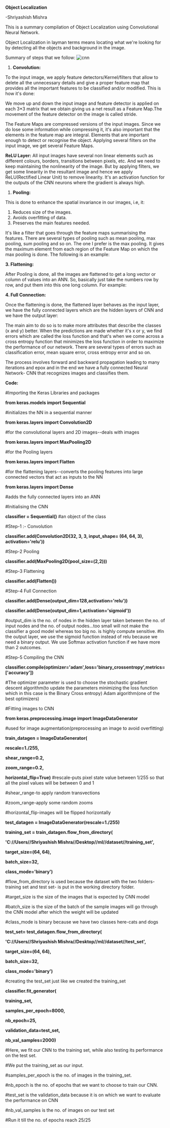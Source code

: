 **Object Localization**

-Shriyashish Mishra

This is a summary compilation of Object Localization using Convolutional Neural Network.

Object Localization in layman terms means locating what we&#39;re looking for by detecting all the objects and background in the image.

Summary of steps that we follow:
![cnn](https://user-images.githubusercontent.com/62511046/84745383-19db0b00-afd2-11ea-9240-4266064d2c87.png)

1. **Convolution:**

To the input image, we apply feature detectors/Kernel/filters that allow to delete all the unnecessary details and give a proper feature map that provides all the important features to be classified and/or modified. This is how it&#39;s done:

We move up and down the input image and feature detector is applied on each 3\*3 matrix that we obtain giving us a net result as a Feature Map.The movement of the feature detector on the image is called stride.

The Feature Maps are compressed versions of the input images. Since we do lose some information while compressing it, it&#39;s also important that the elements in the feature map are integral. Elements that are important enough to detect or recognise the object.
 Applying several filters on the input image, we get several Feature Maps.

**ReLU Layer:**
 All input images have several non linear elements such as different colours, borders, transitions between pixels, etc. And we need to keep maintaining the nonlinearity of the image. But by applying filters, we get some linearity in the resultant image and hence we apply ReLU(Rectified Linear Unit) to remove linearity. It&#39;s an activation function for the outputs of the CNN neurons where the gradient is always high.

1. **Pooling:**

This is done to enhance the spatial invariance in our images, i.e, it:

1. Reduces size of the images.
2. Avoids overfitting of data.
3. Preserves the main features needed.

It&#39;s like a filter that goes through the feature maps summarising the features.
 There are several types of pooling such as mean pooling, max pooling, sum pooling and so on. The one I prefer is the max pooling. It gives the maximum element from each region of the Feature Map on which the max pooling is done. The following is an example:

**3. Flattening:**

After Pooling is done, all the images are flattened to get a long vector or column of values into an ANN. So, basically just take the numbers row by row, and put them into this one long column. For example:

**4. Full Connection:**

Once the flattening is done, the flattened layer behaves as the input layer, we have the fully connected layers which are the hidden layers of CNN and we have the output layer:

The main aim to do so is to make more attributes that describe the classes (x and y) better. When the predictions are made whether it&#39;s x or y, we find errors which are called the loss function and that&#39;s when we come across a cross entropy function that minimizes the loss function in order to maximize the performance of our network. There are several types of errors such as classification error, mean square error, cross entropy error and so on.

The process involves forward and backward propagation leading to many iterations and epox and in the end we have a fully connected Neural Network- CNN that recognizes images and classifies them.

**Code:**

#Importing the Keras Libraries and packages

**from keras.models import Sequential**

#initializes the NN in a sequential manner

**from keras.layers import Convolution2D**

#for the convolutional layers and 2D images--deals with images

**from keras.layers import MaxPooling2D**

#for the Pooling layers

**from keras.layers import Flatten**

#for the flattening layers--converts the pooling features into large connected vectors that act as inputs to the NN

**from keras.layers import Dense**

#adds the fully connected layers into an ANN

#Initialising the CNN

**classifier = Sequential()** #an object of the class

#Step-1 :- Convolution

**classifier.add(Convolution2D(32, 3, 3, input\_shape= (64, 64, 3), activation=&#39;relu&#39;))**

#Step-2 Pooling

**classifier.add(MaxPooling2D(pool\_size=(2,2)))**

#Step-3 Flattening

**classifier.add(Flatten())**

#Step-4 Full Connection

**classifier.add(Dense(output\_dim=128,activation=&#39;relu&#39;))**

**classifier.add(Dense(output\_dim=1,activation=&#39;sigmoid&#39;))**

#output\_dim is the no. of nodes in the hidden layer taken between the no. of input nodes and the no. of output nodes...too small will not make the classifier a good model whereas too big no. is highly compute sensitive.
 #In the output layer, we use the sigmoid function instead of relu because we need a binary output. We use Softmax activation function if we have more than 2 outcomes.

#Step-5 Compiling the CNN

**classifier.compile(optimizer=&#39;adam&#39;,loss=&#39;binary\_crossentropy&#39;,metrics=[&#39;accuracy&#39;])**

#The optimizer parameter is used to choose the stochastic gradient descent algorithm(to update the parameters minimizing the loss function which in this case is the Binary Cross entropy) Adam algorithm(one of the best optimizers)

#Fitting images to CNN

**from keras.preprocessing.image import ImageDataGenerator**

#used for image augmentation(preprocessing an image to avoid overfitting)

**train\_datagen = ImageDataGenerator(**

**rescale=1./255,**

**shear\_range=0.2,**

**zoom\_range=0.2,**

**horizontal\_flip=True)**
#rescale-puts pixel state value between 1/255 so that all the pixel values will be between 0 and 1

#shear\_range-to apply random transvections

#zoom\_range-apply some random zooms

#horizontal\_flip-images will be flipped horizontally

**test\_datagen = ImageDataGenerator(rescale=1./255)**

**training\_set = train\_datagen.flow\_from\_directory(**

**&#39;C://Users//Shriyashish Mishra//Desktop//ml//dataset//training\_set&#39;,**

**target\_size=(64, 64),**

**batch\_size=32,**

**class\_mode=&#39;binary&#39;)**

#flow\_from\_directory is used because the dataset with the two folders-training set and test set- is put in the working directory folder.

#target\_size is the size of the images that is expected by CNN model

#batch\_size is the size of the batch of the sample images will go through the CNN model after which the weight will be updated

#class\_mode is binary because we have two classes here-cats and dogs

**test\_set= test\_datagen.flow\_from\_directory(**

**&#39;C://Users//Shriyashish Mishra//Desktop//ml//dataset//test\_set&#39;,**

**target\_size=(64, 64),**

**batch\_size=32,**

**class\_mode=&#39;binary&#39;)**

#creating the test\_set just like we created the training\_set

**classifier.fit\_generator(**

**training\_set,**

**samples\_per\_epoch=8000,**

**nb\_epoch=25,**

**validation\_data=test\_set,**

**nb\_val\_samples=2000)**

#Here, we fit our CNN to the training set, while also testing its performance on the test set.

#We put the training\_set as our input.

#samples\_per\_epoch is the no. of images in the training\_set.

#nb\_epoch is the no. of epochs that we want to choose to train our CNN.

#test\_set is the validation\_data because it is on which we want to evaluate the performance on CNN

#nb\_val\_samples is the no. of images on our test set

#Run it till the no. of epochs reach 25/25
